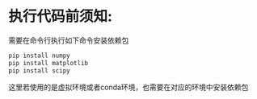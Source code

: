 # 执行代码前须知:
需要在命令行执行如下命令安装依赖包
```bash
pip install numpy
pip install matplotlib
pip install scipy
```

这里若使用的是虚拟环境或者conda环境，也需要在对应的环境中安装依赖包